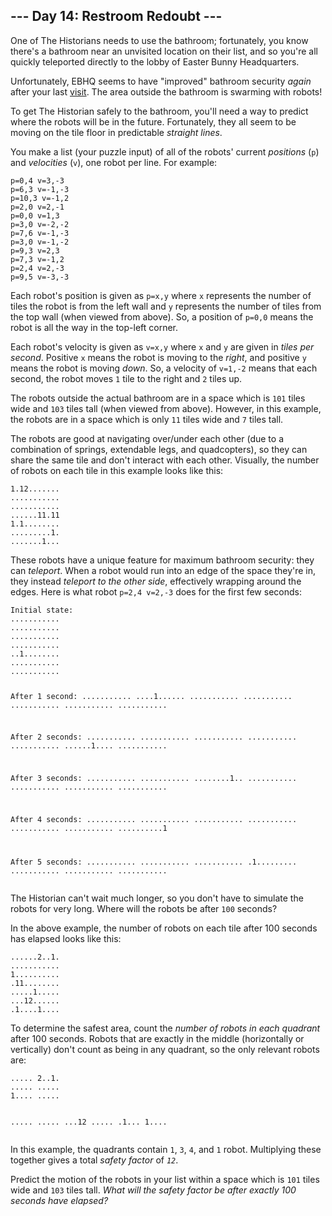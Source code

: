 <article class="day-desc"><h2>--- Day 14: Restroom Redoubt ---</h2><p>One of The Historians needs to use the bathroom; fortunately, you know there's a bathroom near an unvisited location on their list, and so you're all quickly teleported directly to the lobby of Easter Bunny Headquarters.</p>
<p>Unfortunately, EBHQ seems to have "improved" bathroom security <em>again</em> after your last <a href="/2016/day/2">visit</a>. The area outside the bathroom is swarming with robots!</p>
<p>To get The Historian safely to the bathroom, you'll need a way to predict where the robots will be in the future. Fortunately, they all seem to be moving on the tile floor in predictable <em>straight lines</em>.</p>
<p>You make a list (your puzzle input) of all of the robots' current <em>positions</em> (<code>p</code>) and <em>velocities</em> (<code>v</code>), one robot per line. For example:</p>
<pre><code>p=0,4 v=3,-3
p=6,3 v=-1,-3
p=10,3 v=-1,2
p=2,0 v=2,-1
p=0,0 v=1,3
p=3,0 v=-2,-2
p=7,6 v=-1,-3
p=3,0 v=-1,-2
p=9,3 v=2,3
p=7,3 v=-1,2
p=2,4 v=2,-3
p=9,5 v=-3,-3
</code></pre>
<p>Each robot's position is given as <code>p=x,y</code> where <code>x</code> represents the number of tiles the robot is from the left wall and <code>y</code> represents the number of tiles from the top wall (when viewed from above). So, a position of <code>p=0,0</code> means the robot is all the way in the top-left corner.</p>
<p>Each robot's velocity is given as <code>v=x,y</code> where <code>x</code> and <code>y</code> are given in <em>tiles per second</em>. Positive <code>x</code> means the robot is moving to the <em>right</em>, and positive <code>y</code> means the robot is moving <em>down</em>. So, a velocity of <code>v=1,-2</code> means that each second, the robot moves <code>1</code> tile to the right and <code>2</code> tiles up.</p>
<p>The robots outside the actual bathroom are in a space which is <code>101</code> tiles wide and <code>103</code> tiles tall (when viewed from above). However, in this example, the robots are in a space which is only <code>11</code> tiles wide and <code>7</code> tiles tall.</p>
<p>The robots are good at navigating over/under each other (due to a combination of springs, extendable legs, and quadcopters), so they can share the same tile and don't interact with each other. Visually, the number of robots on each tile in this example looks like this:</p>
<pre><code>1.12.......
...........
...........
......11.11
1.1........
.........1.
.......1...
</code></pre>
<p>These robots have a unique feature for maximum bathroom security: they can <em>teleport</em>. When a robot would run into an edge of the space they're in, they instead <em>teleport to the other side</em>, effectively wrapping around the edges. Here is what robot <code>p=2,4 v=2,-3</code> does for the first few seconds:</p>
<pre><code>Initial state:
...........
...........
...........
...........
..1........
...........
...........

After 1 second:
...........
....1......
...........
...........
...........
...........
...........

After 2 seconds:
...........
...........
...........
...........
...........
......1....
...........

After 3 seconds:
...........
...........
........1..
...........
...........
...........
...........

After 4 seconds:
...........
...........
...........
...........
...........
...........
..........1

After 5 seconds:
...........
...........
...........
.1.........
...........
...........
...........
</code></pre>

<p>The Historian can't wait much longer, so you don't have to simulate the robots for very long. Where will the robots be after <code>100</code> seconds?</p>
<p>In the above example, the number of robots on each tile after 100 seconds has elapsed looks like this:</p>
<pre><code>......2..1.
...........
1..........
.11........
.....1.....
...12......
.1....1....
</code></pre>
<p>To determine the safest area, count the <em>number of robots in each quadrant</em> after 100 seconds. Robots that are exactly in the middle (horizontally or vertically) don't count as being in any quadrant, so the only relevant robots are:</p>
<pre><code>..... 2..1.
..... .....
1.... .....
           
..... .....
...12 .....
.1... 1....
</code></pre>
<p>In this example, the quadrants contain <code>1</code>, <code>3</code>, <code>4</code>, and <code>1</code> robot. Multiplying these together gives a total <em>safety factor</em> of <code><em>12</em></code>.</p>
<p>Predict the motion of the robots in your list within a space which is <code>101</code> tiles wide and <code>103</code> tiles tall. <em>What will the safety factor be after exactly 100 seconds have elapsed?</em></p>
</article>
